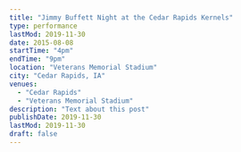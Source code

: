 ```yaml
---
title: "Jimmy Buffett Night at the Cedar Rapids Kernels"
type: performance
lastMod: 2019-11-30
date: 2015-08-08
startTime: "4pm"
endTime: "9pm"
location: "Veterans Memorial Stadium"
city: "Cedar Rapids, IA"
venues:
  - "Cedar Rapids"
  - "Veterans Memorial Stadium"
description: "Text about this post"
publishDate: 2019-11-30
lastMod: 2019-11-30
draft: false
---
```

